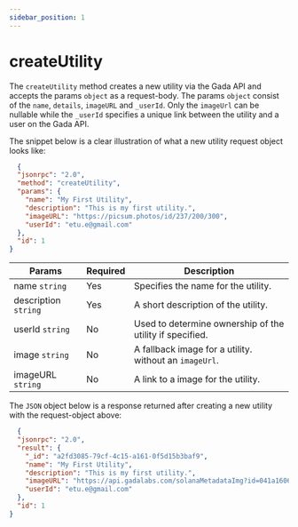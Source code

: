 ```yaml
---
sidebar_position: 1
---
```


# createUtility


The `createUtility` method creates a new utility via the Gada API and accepts the params `object` as a request-body. The params `object` consist of the `name`, `details`, `imageURL` and `_userId`. Only the `imageUrl` can be nullable while the `_userId` specifies a unique link between the utility and a user on the Gada API.

The snippet below is a clear illustration of what a new utility request object looks like:

```json
  {
  "jsonrpc": "2.0",
  "method": "createUtility",
  "params": {
    "name": "My First Utility",
    "description": "This is my first utility.",
    "imageURL": "https://picsum.photos/id/237/200/300",
    "userId": "etu.e@gmail.com"
  },
  "id": 1
}
```

| Params                       | Required                              | Description
|------------------------------|---------------------------------------|---------------------------------------|
| name `string`                | Yes                                   | Specifies the name for the utility.
| description `string`         | Yes                                   | A short description of the utility.
| userId `string`              | No                                    | Used to determine ownership of the utility if specified.
| image  `string`              | No                                    | A fallback image for a utility. without an `imageUrl`.
| imageURL  `string`           | No                                    | A link to a image for the utility.

The `JSON` object below is a response returned after creating a new utility with the request-object above:

```json
  {
  "jsonrpc": "2.0",
  "result": {
    "_id": "a2fd3085-79cf-4c15-a161-0f5d15b3baf9",
    "name": "My First Utility",
    "description": "This is my first utility.",
    "imageURL": "https://api.gadalabs.com/solanaMetadataImg?id=041a1606-8573-4508-ad22-c303658bb43d",
    "userId": "etu.e@gmail.com"
  },
  "id": 1
}
```
